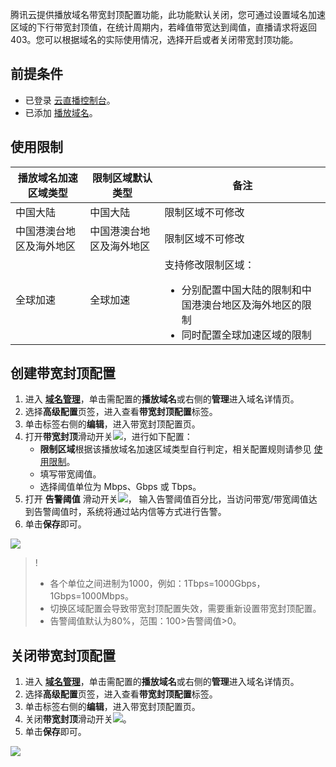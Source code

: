 腾讯云提供播放域名带宽封顶配置功能，此功能默认关闭，您可通过设置域名加速区域的下行带宽封顶值，在统计周期内，若峰值带宽达到阈值，直播请求将返回403。您可以根据域名的实际使用情况，选择开启或者关闭带宽封顶功能。


## 前提条件
- 已登录 [云直播控制台](https://console.cloud.tencent.com/live)。
- 已添加 [播放域名](https://cloud.tencent.com/document/product/267/20381)。

[](id:limit)
## 使用限制
| 播放域名加速区域类型 | 限制区域默认类型 | 备注 |
|---------|---------|---------|
| 中国大陆 | 中国大陆 | 限制区域不可修改 |
| 中国港澳台地区及海外地区 | 中国港澳台地区及海外地区 | 限制区域不可修改 |
| 全球加速 | 全球加速 | 支持修改限制区域：<ul style="margin-bottom:0px;"><li> 分别配置中国大陆的限制和中国港澳台地区及海外地区的限制</li><li>同时配置全球加速区域的限制</li></ul> |

## 创建带宽封顶配置
1. 进入 [**域名管理**](https://console.cloud.tencent.com/live/domainmanage)，单击需配置的**播放域名**或右侧的**管理**进入域名详情页。
2. 选择**高级配置**页签，进入查看**带宽封顶配置**标签。
3. 单击标签右侧的**编辑**，进入带宽封顶配置页。
4. 打开**带宽封顶**滑动开关![](https://main.qcloudimg.com/raw/96d86bb811611dbc89c4757fb64af536.png)，进行如下配置：
	- **限制区域**根据该播放域名加速区域类型自行判定，相关配置规则请参见 [使用限制](#limit)。
	- 填写带宽阈值。
	- 选择阈值单位为 Mbps、Gbps 或 Tbps。
5. 打开 **告警阈值** 滑动开关![](https://main.qcloudimg.com/raw/96d86bb811611dbc89c4757fb64af536.png)， 
     输入告警阈值百分比，当访问带宽/带宽阈值达到告警阈值时，系统将通过站内信等方式进行告警。 
6. 单击**保存**即可。

![](https://qcloudimg.tencent-cloud.cn/raw/acd28760a9e831371b1c3a92b7296b13.png)

>! 
>- 各个单位之间进制为1000，例如：1Tbps=1000Gbps，1Gbps=1000Mbps。
>- 切换区域配置会导致带宽封顶配置失效，需要重新设置带宽封顶配置。
>- 告警阈值默认为80%，范围：100>告警阈值>0。


## 关闭带宽封顶配置
1. 进入 [**域名管理**](https://console.cloud.tencent.com/live/domainmanage)，单击需配置的**播放域名**或右侧的**管理**进入域名详情页。
2. 选择**高级配置**页签，进入查看**带宽封顶配置**标签。
3. 单击标签右侧的**编辑**，进入带宽封顶配置页。
4. 关闭**带宽封顶**滑动开关![](https://main.qcloudimg.com/raw/a02cf62f7cf3e9c072047690a6818ac2.png)。
5. 单击**保存**即可。

![](https://qcloudimg.tencent-cloud.cn/raw/967fe926dcb568bbd147c525d56a00e8.png)
